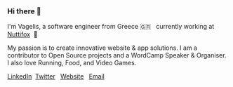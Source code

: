 ### Hi there 👋

I'm Vagelis, a software engineer from Greece :greece: &nbsp; currently working at [Nuttifox](https://nuttifox.com)&nbsp; 🦊

My passion is to create innovative website & app solutions. 
I am a contributor to Open Source projects and a WordCamp Speaker & Organiser.
I also love Running, Food, and Video Games. 


[LinkedIn](https://www.linkedin.com/in/vagelisp/)&nbsp; [Twitter](https://twitter.com/vagpapdev) &nbsp; [Website](https://vagelis.dev) &nbsp; [Email](mailto:hello@vagelis.dev)
